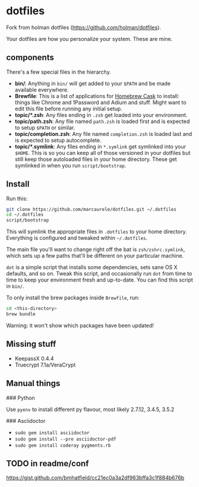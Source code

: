 # dotfiles

Fork from holman dotfiles (https://github.com/holman/dotfiles).

Your dotfiles are how you personalize your system. These are mine.

## components

There's a few special files in the hierarchy.

- **bin/**: Anything in `bin/` will get added to your `$PATH` and be made
  available everywhere.
- **Brewfile**: This is a list of applications for [Homebrew Cask](http://caskroom.io) to install: things like Chrome and 1Password and Adium and stuff. Might want to edit this file before running any initial setup.
- **topic/\*.zsh**: Any files ending in `.zsh` get loaded into your
  environment.
- **topic/path.zsh**: Any file named `path.zsh` is loaded first and is
  expected to setup `$PATH` or similar.
- **topic/completion.zsh**: Any file named `completion.zsh` is loaded
  last and is expected to setup autocomplete.
- **topic/\*.symlink**: Any files ending in `*.symlink` get symlinked into
  your `$HOME`. This is so you can keep all of those versioned in your dotfiles
  but still keep those autoloaded files in your home directory. These get
  symlinked in when you run `script/bootstrap`.

## Install

Run this:

```sh
git clone https://github.com/marcaurele/dotfiles.git ~/.dotfiles
cd ~/.dotfiles
script/bootstrap
```

This will symlink the appropriate files in `.dotfiles` to your home directory.
Everything is configured and tweaked within `~/.dotfiles`.

The main file you'll want to change right off the bat is `zsh/zshrc.symlink`,
which sets up a few paths that'll be different on your particular machine.

`dot` is a simple script that installs some dependencies, sets sane OS X
defaults, and so on. Tweak this script, and occasionally run `dot` from
time to time to keep your environment fresh and up-to-date. You can find
this script in `bin/`.

To only install the brew packages inside `Brewfile`, run:

```sh
cd <this-directory>
brew bundle
```

Warning: it won't show which packages have been updated!

## Missing stuff

- KeepassX 0.4.4
- Truecrypt 7.1a/VeraCrypt


## Manual things

### Python

Use `pyenv` to install different py flavour, most likely 2.7.12, 3.4.5, 3.5.2

### Asciidoctor
  - `sudo gem install asciidoctor`
  - `sudo gem install --pre asciidoctor-pdf`
  - `sudo gem install coderay pygments.rb`


## TODO in readme/conf
https://gist.github.com/bmhatfield/cc21ec0a3a2df963bffa3c1f884b676b

